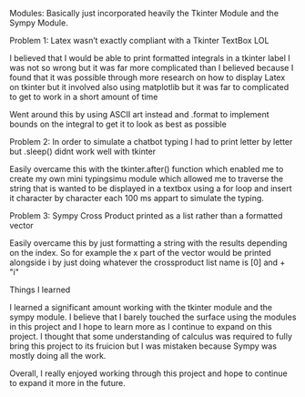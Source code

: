 
Modules: Basically just incorporated heavily the Tkinter Module and the Sympy Module.


Problem 1: Latex wasn’t exactly compliant with a Tkinter TextBox LOL

I believed that I would be
able to print formatted integrals in a tkinter label I was not so wrong but
it was far more complicated than I believed because I found that it was possible through more research on 
how to display Latex on tkinter but it involved also using matplotlib but it was far to complicated to get to work 
in a short amount of time

Went around this by using ASCII art instead and .format to implement bounds on the integral to get it to look 
as best as possible 

Problem 2: In order to simulate a chatbot typing I had to print letter by letter but .sleep() didnt work well with tkinter

Easily overcame this with the tkinter.after() function which enabled me to create my own
mini typingsimu module which allowed me to traverse the string that is wanted to be displayed in a textbox using a for loop and insert 
it character by character each 100 ms appart to simulate the typing.

Problem 3: Sympy Cross Product printed as a list rather than a formatted vector

Easily overcame this by just formatting a string with the results depending on the index. So for example the x part of the vector would be 
printed alongside i by just doing whatever the crossproduct list name is [0] and + "i" 



Things I learned

I learned a significant amount working with the tkinter module and the sympy module. I believe that I barely touched the surface using the
modules in this project and I hope to learn more as I continue to expand on this project. I thought that some understanding of calculus was required 
to fully bring this project to its fruicion but I was mistaken because Sympy was mostly doing all the work.

Overall, I really enjoyed working through this project and hope to continue to expand it more in the future.
